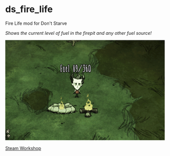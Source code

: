 # ds_fire_life
Fire Life mod for Don't Starve

*Shows the current level of fuel in the firepit and any other fuel source!*

![](https://github.com/alexito4/ds_fire_life/raw/master/preview.jpg)

[Steam Workshop](http://steamcommunity.com/sharedfiles/filedetails/?id=370630930)
